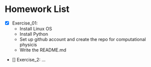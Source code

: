 # Homework List

- [x] Exercise_01: 
  - Install Linux OS
  - Install Python
  - Set up github account and create the repo for computational physicis
  - Write the README.md

- [] Exercise_2: ...
